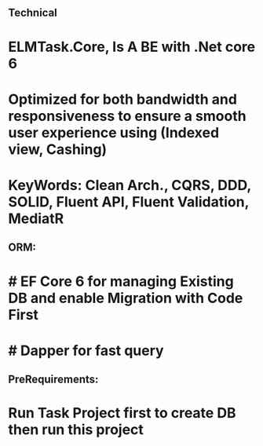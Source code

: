 ## Technical 
# ELMTask.Core, Is A BE with .Net core 6 
# Optimized for both bandwidth and responsiveness to ensure a smooth user experience using (Indexed view, Cashing)
# KeyWords: Clean Arch., CQRS, DDD, SOLID, Fluent API, Fluent Validation, MediatR
## ORM: 
#    # EF Core 6 for managing Existing DB and enable Migration with Code First 
#    # Dapper for fast query

## PreRequirements:
# Run Task Project first to create DB then run this project

